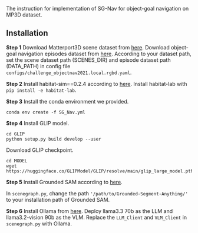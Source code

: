 The instruction for implementation of SG-Nav for object-goal navigation on MP3D dataset. 
## Installation

**Step 1**
Download Matterport3D scene dataset from [here](https://niessner.github.io/Matterport/).
Download object-goal navigation episodes dataset from [here](https://github.com/facebookresearch/habitat-lab/blob/main/DATASETS.md).
According to your dataset path, set the scene dataset path (SCENES_DIR) and episode dataset path (DATA_PATH) in config file `configs/challenge_objectnav2021.local.rgbd.yaml`.

**Step 2**
Install habitat-sim==0.2.4 according to [here](https://github.com/facebookresearch/habitat-sim).
Install habitat-lab with ``pip install -e habitat-lab``.

**Step 3**
Install the conda environment we provided.
```
conda env create -f SG_Nav.yml
```

**Step 4**
Install GLIP model.
```
cd GLIP
python setup.py build develop --user
```
Download GLIP checkpoint.
```
cd MODEL
wget https://huggingface.co/GLIPModel/GLIP/resolve/main/glip_large_model.pth
```

**Step 5**
Install Grounded SAM according to [here](https://github.com/IDEA-Research/Grounded-Segment-Anything).

In `scenegraph.py`, change the path `'/path/to/Grounded-Segment-Anything/'` to your installation path of Grounded SAM.

**Step 6**
Install Ollama from [here](https://ollama.com/). Deploy llama3.3 70b as the LLM and llama3.2-vision 90b as the VLM. Replace the `LLM_Client` and `VLM_Client` in `scenegraph.py` with Ollama.
